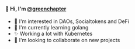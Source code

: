 #### 👋 Hi, I'm [@greenchapter](https://twitter.com/greenchapter)
- 👀 I'm interested in DAOs, Socialtokens and DeFi
- 🌱 I'm currently learning golang
- ✨ Working a lot with Kubernetes
- 💞 I'm looking to collaborate on new projects

<!--
**greenchapter/greenchapter** is a ✨ _special_ ✨ repository because its `README.md` (this file) appears on your GitHub profile.

Here are some ideas to get you started:

- 🔭 I’m currently working on ...
- 🌱 I’m currently learning ...
- 👯 I’m looking to collaborate on ...
- 🤔 I’m looking for help with ...
- 💬 Ask me about ...
- 📫 How to reach me: ...
- 😄 Pronouns: ...
- ⚡ Fun fact: ...
-->
